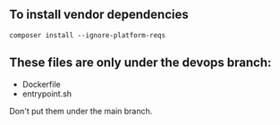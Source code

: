  ## To install vendor dependencies
 ```composer install --ignore-platform-reqs```

 ## These files are only under the devops branch:
 * Dockerfile
 * entrypoint.sh
 
 Don't put them under the main branch.